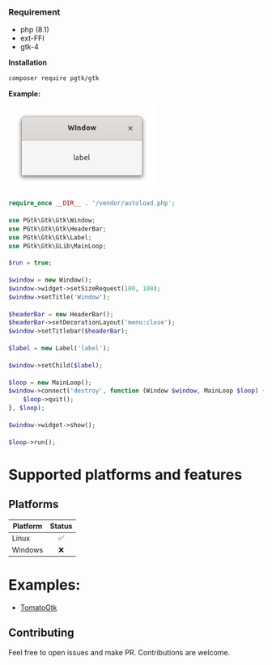 ### Requirement

- php (8.1)
- ext-FFI
- gtk-4

**Installation**

```bash
composer require pgtk/gtk
```
**Example:**

![alt text](img/win.png "Window")
```php
require_once __DIR__ . '/vendor/autoload.php';

use PGtk\Gtk\Gtk\Window;
use PGtk\Gtk\Gtk\HeaderBar;
use PGtk\Gtk\Gtk\Label;
use PGtk\Gtk\GLib\MainLoop;

$run = true;

$window = new Window();
$window->widget->setSizeRequest(100, 100);
$window->setTitle('Window');

$headerBar = new HeaderBar();
$headerBar->setDecorationLayout('menu:close');
$window->setTitlebar($headerBar);

$label = new Label('label');

$window->setChild($label);

$loop = new MainLoop();
$window->connect('destroy', function (Window $window, MainLoop $loop) {
    $loop->quit();
}, $loop);

$window->widget->show();

$loop->run();


```

# Supported platforms and features

## Platforms

| Platform | Status |
|----------|:------:|
| Linux    | ✅      |
| Windows  | ❌      |

# Examples:
- [TomatoGtk](https://github.com/kmaestro/tomate-gtk)

Contributing
------------

Feel free to open issues and make PR. Contributions are welcome.
